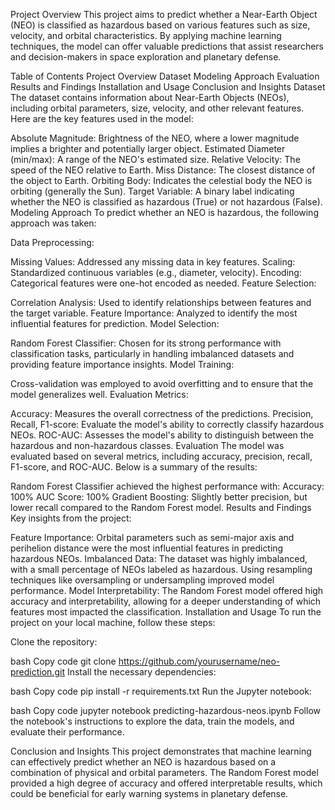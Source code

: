 Project Overview
This project aims to predict whether a Near-Earth Object (NEO) is classified as hazardous based on various features such as size, velocity, and orbital characteristics. By applying machine learning techniques, the model can offer valuable predictions that assist researchers and decision-makers in space exploration and planetary defense.

Table of Contents
	Project Overview
	Dataset
	Modeling Approach
	Evaluation
	Results and Findings
	Installation and Usage
	Conclusion and Insights
	Dataset
The dataset contains information about Near-Earth Objects (NEOs), including orbital parameters, size, velocity, and other relevant features. Here are the key features used in the model:

  Absolute Magnitude: Brightness of the NEO, where a lower magnitude implies a brighter and potentially larger object.
  Estimated Diameter (min/max): A range of the NEO's estimated size.
  Relative Velocity: The speed of the NEO relative to Earth.
  Miss Distance: The closest distance of the object to Earth.
  Orbiting Body: Indicates the celestial body the NEO is orbiting (generally the Sun).
  Target Variable: A binary label indicating whether the NEO is classified as hazardous (True) or not hazardous (False).
Modeling Approach
To predict whether an NEO is hazardous, the following approach was taken:

Data Preprocessing:

Missing Values: Addressed any missing data in key features.
Scaling: Standardized continuous variables (e.g., diameter, velocity).
Encoding: Categorical features were one-hot encoded as needed.
Feature Selection:

Correlation Analysis: Used to identify relationships between features and the target variable.
Feature Importance: Analyzed to identify the most influential features for prediction.
Model Selection:

Random Forest Classifier: Chosen for its strong performance with classification tasks, particularly in handling imbalanced datasets and providing feature importance insights.
Model Training:

Cross-validation was employed to avoid overfitting and to ensure that the model generalizes well.
Evaluation Metrics:

Accuracy: Measures the overall correctness of the predictions.
Precision, Recall, F1-score: Evaluate the model's ability to correctly classify hazardous NEOs.
ROC-AUC: Assesses the model's ability to distinguish between the hazardous and non-hazardous classes.
Evaluation
The model was evaluated based on several metrics, including accuracy, precision, recall, F1-score, and ROC-AUC. Below is a summary of the results:

Random Forest Classifier achieved the highest performance with:
Accuracy: 100%
AUC Score: 100%
Gradient Boosting: Slightly better precision, but lower recall compared to the Random Forest model.
Results and Findings
Key insights from the project:

Feature Importance: Orbital parameters such as semi-major axis and perihelion distance were the most influential features in predicting hazardous NEOs.
Imbalanced Data: The dataset was highly imbalanced, with a small percentage of NEOs labeled as hazardous. Using resampling techniques like oversampling or undersampling improved model performance.
Model Interpretability: The Random Forest model offered high accuracy and interpretability, allowing for a deeper understanding of which features most impacted the classification.
Installation and Usage
To run the project on your local machine, follow these steps:

Clone the repository:

bash
Copy code
git clone https://github.com/yourusername/neo-prediction.git
Install the necessary dependencies:

bash
Copy code
pip install -r requirements.txt
Run the Jupyter notebook:

bash
Copy code
jupyter notebook predicting-hazardous-neos.ipynb
Follow the notebook's instructions to explore the data, train the models, and evaluate their performance.

Conclusion and Insights
This project demonstrates that machine learning can effectively predict whether an NEO is hazardous based on a combination of physical and orbital parameters. The Random Forest model provided a high degree of accuracy and offered interpretable results, which could be beneficial for early warning systems in planetary defense.
